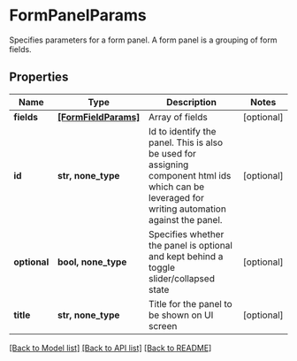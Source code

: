 # FormPanelParams

Specifies parameters for a form panel. A form panel is a grouping of form fields.

## Properties
Name | Type | Description | Notes
------------ | ------------- | ------------- | -------------
**fields** | [**[FormFieldParams]**](FormFieldParams.md) | Array of fields | [optional] 
**id** | **str, none_type** | Id to identify the panel. This is also be used for assigning component html ids which can be leveraged for writing automation against the panel. | [optional] 
**optional** | **bool, none_type** | Specifies whether the panel is optional and kept behind a toggle slider/collapsed state | [optional] 
**title** | **str, none_type** | Title for the panel to be shown on UI screen | [optional] 

[[Back to Model list]](../README.md#documentation-for-models) [[Back to API list]](../README.md#documentation-for-api-endpoints) [[Back to README]](../README.md)


